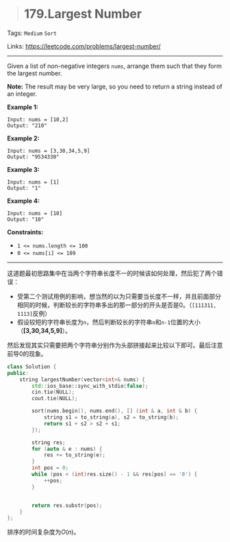 > # 179.Largest Number

Tags: `Medium` `Sort`

Links: https://leetcode.com/problems/largest-number/

-----

Given a list of non-negative integers `nums`, arrange them such that they form the largest number.

**Note:** The result may be very large, so you need to return a string instead of an integer.

**Example 1:**

```
Input: nums = [10,2]
Output: "210"
```

**Example 2:**

```
Input: nums = [3,30,34,5,9]
Output: "9534330"
```

**Example 3:**

```
Input: nums = [1]
Output: "1"
```

**Example 4:**

```
Input: nums = [10]
Output: "10"
```

**Constraints:**

- `1 <= nums.length <= 100`
- `0 <= nums[i] <= 109`

------

这道题最初思路集中在当两个字符串长度不一的时候该如何处理，然后犯了两个错误：

* 受第二个测试用例的影响，想当然的以为只需要当长度不一样，并且前面部分相同的时候，判断较长的字符串多出的那一部分的开头是否是0。（`[111311, 1113]`反例）
* 假设较短的字符串长度为`n`，然后判断较长的字符串`n`和`n-1`位置的大小（**[3,30,34,5,9]**）。

然后发现其实只需要把两个字符串分别作为头部拼接起来比较以下即可。最后注意前导0的现象。

```c++
class Solution {
public:
    string largestNumber(vector<int>& nums) {
    	std::ios_base::sync_with_stdio(false);
    	cin.tie(NULL);
    	cout.tie(NULL);

    	sort(nums.begin(), nums.end(), [] (int & a, int & b) {
    		string s1 = to_string(a), s2 = to_string(b);
    		return s1 + s2 > s2 + s1;
    	});

    	string res;
    	for (auto & e : nums) {
    		res += to_string(e);
    	}
    	int pos = 0;
    	while (pos < (int)res.size() - 1 && res[pos] == '0') {
    		++pos;
    	}


    	return res.substr(pos);
    }
};
```

排序的时间复杂度为$O(n)$。























